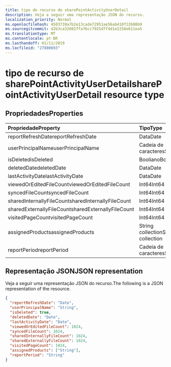 ```yaml
---
title: tipo de recurso de sharePointActivityUserDetail
description: Veja a seguir uma representação JSON do recurso.
localization_priority: Normal
ms.openlocfilehash: 4503739a7b2e13cade72951ae56ab410f22608b9
ms.sourcegitcommit: d2b3ca32602ffa76cc7925d7f4d1e2258e611ea5
ms.translationtype: MT
ms.contentlocale: pt-BR
ms.lasthandoff: 01/11/2019
ms.locfileid: "27880693"
---
```

# <a name="sharepointactivityuserdetail-resource-type"></a><span data-ttu-id="1cb4b-103">tipo de recurso de sharePointActivityUserDetail</span><span class="sxs-lookup"><span data-stu-id="1cb4b-103">sharePointActivityUserDetail resource type</span></span>

## <a name="properties"></a><span data-ttu-id="1cb4b-104">Propriedades</span><span class="sxs-lookup"><span data-stu-id="1cb4b-104">Properties</span></span>

| <span data-ttu-id="1cb4b-105">Propriedade</span><span class="sxs-lookup"><span data-stu-id="1cb4b-105">Property</span></span>                  | <span data-ttu-id="1cb4b-106">Tipo</span><span class="sxs-lookup"><span data-stu-id="1cb4b-106">Type</span></span>              |
| :------------------------ | :---------------- |
| <span data-ttu-id="1cb4b-107">reportRefreshDate</span><span class="sxs-lookup"><span data-stu-id="1cb4b-107">reportRefreshDate</span></span>         | <span data-ttu-id="1cb4b-108">Data</span><span class="sxs-lookup"><span data-stu-id="1cb4b-108">Date</span></span>              |
| <span data-ttu-id="1cb4b-109">userPrincipalName</span><span class="sxs-lookup"><span data-stu-id="1cb4b-109">userPrincipalName</span></span>         | <span data-ttu-id="1cb4b-110">Cadeia de caracteres</span><span class="sxs-lookup"><span data-stu-id="1cb4b-110">String</span></span>            |
| <span data-ttu-id="1cb4b-111">isDeleted</span><span class="sxs-lookup"><span data-stu-id="1cb4b-111">isDeleted</span></span>                 | <span data-ttu-id="1cb4b-112">Booliano</span><span class="sxs-lookup"><span data-stu-id="1cb4b-112">Boolean</span></span>           |
| <span data-ttu-id="1cb4b-113">deletedDate</span><span class="sxs-lookup"><span data-stu-id="1cb4b-113">deletedDate</span></span>               | <span data-ttu-id="1cb4b-114">Data</span><span class="sxs-lookup"><span data-stu-id="1cb4b-114">Date</span></span>              |
| <span data-ttu-id="1cb4b-115">lastActivityDate</span><span class="sxs-lookup"><span data-stu-id="1cb4b-115">lastActivityDate</span></span>          | <span data-ttu-id="1cb4b-116">Data</span><span class="sxs-lookup"><span data-stu-id="1cb4b-116">Date</span></span>              |
| <span data-ttu-id="1cb4b-117">viewedOrEditedFileCount</span><span class="sxs-lookup"><span data-stu-id="1cb4b-117">viewedOrEditedFileCount</span></span>   | <span data-ttu-id="1cb4b-118">Int64</span><span class="sxs-lookup"><span data-stu-id="1cb4b-118">Int64</span></span>             |
| <span data-ttu-id="1cb4b-119">syncedFileCount</span><span class="sxs-lookup"><span data-stu-id="1cb4b-119">syncedFileCount</span></span>           | <span data-ttu-id="1cb4b-120">Int64</span><span class="sxs-lookup"><span data-stu-id="1cb4b-120">Int64</span></span>             |
| <span data-ttu-id="1cb4b-121">sharedInternallyFileCount</span><span class="sxs-lookup"><span data-stu-id="1cb4b-121">sharedInternallyFileCount</span></span> | <span data-ttu-id="1cb4b-122">Int64</span><span class="sxs-lookup"><span data-stu-id="1cb4b-122">Int64</span></span>             |
| <span data-ttu-id="1cb4b-123">sharedExternallyFileCount</span><span class="sxs-lookup"><span data-stu-id="1cb4b-123">sharedExternallyFileCount</span></span> | <span data-ttu-id="1cb4b-124">Int64</span><span class="sxs-lookup"><span data-stu-id="1cb4b-124">Int64</span></span>             |
| <span data-ttu-id="1cb4b-125">visitedPageCount</span><span class="sxs-lookup"><span data-stu-id="1cb4b-125">visitedPageCount</span></span>          | <span data-ttu-id="1cb4b-126">Int64</span><span class="sxs-lookup"><span data-stu-id="1cb4b-126">Int64</span></span>             |
| <span data-ttu-id="1cb4b-127">assignedProducts</span><span class="sxs-lookup"><span data-stu-id="1cb4b-127">assignedProducts</span></span>          | <span data-ttu-id="1cb4b-128">String collection</span><span class="sxs-lookup"><span data-stu-id="1cb4b-128">String collection</span></span> |
| <span data-ttu-id="1cb4b-129">reportPeriod</span><span class="sxs-lookup"><span data-stu-id="1cb4b-129">reportPeriod</span></span>              | <span data-ttu-id="1cb4b-130">Cadeia de caracteres</span><span class="sxs-lookup"><span data-stu-id="1cb4b-130">String</span></span>            |

## <a name="json-representation"></a><span data-ttu-id="1cb4b-131">Representação JSON</span><span class="sxs-lookup"><span data-stu-id="1cb4b-131">JSON representation</span></span>

<span data-ttu-id="1cb4b-132">Veja a seguir uma representação JSON do recurso.</span><span class="sxs-lookup"><span data-stu-id="1cb4b-132">The following is a JSON representation of the resource.</span></span>

<!-- {
  "blockType": "resource",
  "@odata.type": "microsoft.graph.sharePointActivityUserDetail"
} -->

```json
{
  "reportRefreshDate": "Date", 
  "userPrincipalName": "String", 
  "isDeleted": true, 
  "deletedDate": "Date", 
  "lastActivityDate": "Date", 
  "viewedOrEditedFileCount": 1024, 
  "syncedFileCount": 1024, 
  "sharedInternallyFileCount": 1024, 
  "sharedExternallyFileCount": 1024, 
  "visitedPageCount": 1024, 
  "assignedProducts": ["String"], 
  "reportPeriod": "String"
}
```

